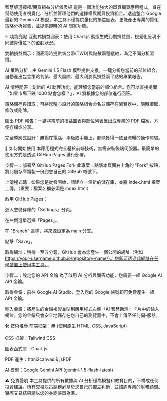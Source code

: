 智慧版選擇權/期貨損益分析儀表板
這是一個功能強大的單頁網頁應用程式，旨在幫助使用者視覺化、分析並管理他們的選擇權與期貨投資組合。透過整合 Google 最新的 Gemini AI 模型，本工具不僅提供量化的損益圖表，更能產出專業的質化策略分析報告，並提供即時的 AI 問答功能。



✨ 功能亮點
互動式損益圖表：使用 Chart.js 動態生成到期損益圖，視覺化呈現不同結算價位下的盈虧狀況。

雙軸損益顯示：圖表同時提供新台幣(TWD)與點數兩種縱軸，滿足不同分析習慣。

AI 策略分析：由 Gemini 1.5 Flash 模型提供支援，一鍵分析您當前的部位組合，自動產出包含策略判讀、最大風險、最大利潤與損益兩平點的專業報告。

AI 情境問答：創新的 AI 助理功能，能理解您當前的部位組合。您可以直接提問「如果市場下跌 1000 點會怎樣？」，AI 將根據您的部位進行回答。

策略儲存與讀取：可將您精心設計的策略組合命名並儲存在瀏覽器中，隨時讀取、修改或刪除。

匯出 PDF 報告：一鍵將當前的損益圖表與部位列表匯出成專業的 PDF 檔案，方便存檔或分享。

完全響應式設計：無論在電腦、平板或手機上，都能獲得一致且流暢的操作體驗。

🚀 如何開始使用
本應用程式完全基於前端技術，無需安裝後端伺服器。最簡單的使用方式是透過 GitHub Pages 進行部署。

步驟一：部署至 GitHub Pages
Fork 此專案：點擊本頁面右上角的 "Fork" 按鈕，將此儲存庫複製一份到您自己的 GitHub 帳號下。

上傳程式碼：如果您是從零開始，請建立一個新的儲存庫，並將 index.html 檔案上傳。（重要：檔案名稱必須是 index.html）

啟用 GitHub Pages：

進入您儲存庫的「Settings」分頁。

在左側選單選擇「Pages」。

在 "Branch" 區塊，將來源設定為 main 分支。

點擊「Save」。

取得網址：稍待一至五分鐘，GitHub 會為您產生一個公開的網址（例如 https://your-username.github.io/repository-name/）。您即可透過此網址在任何裝置上使用本工具。

步驟二：設定您的 API 金鑰
為了啟用 AI 分析與問答功能，您需要一組 Google AI API 金鑰。

取得金鑰：前往 Google AI Studio，登入您的 Google 帳號即可免費產生一組 API 金鑰。

輸入金鑰：將產生的金鑰複製並貼到應用程式右側「AI 智慧助理」卡片中的輸入欄位。您的金鑰只會安全地儲存在您自己的瀏覽器中，不會上傳至任何伺-服器。

🛠️ 技術堆疊
前端框架：無 (使用原生 HTML, CSS, JavaScript)

CSS 框架：Tailwind CSS

圖表函式庫：Chart.js

PDF 產生：html2canvas & jsPDF

AI 模型：Google Gemini API (gemini-1.5-flash-latest)

⚠️ 免責聲明
本工具提供的所有數據與 AI 分析僅為模擬和教育目的，不構成任何投資建議。所有交易決策請務必基於您自己的獨立判斷，並諮詢專業的財務顧問。實際交易結果請以您的券商帳單為準。
